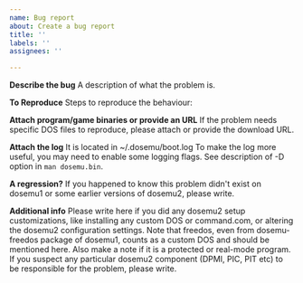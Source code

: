 ```yaml
---
name: Bug report
about: Create a bug report
title: ''
labels: ''
assignees: ''

---
```


**Describe the bug**
A description of what the problem is.

**To Reproduce**
Steps to reproduce the behaviour:

**Attach program/game binaries or provide an URL**
If the problem needs specific DOS files to reproduce, please attach
or provide the download URL.

**Attach the log**
It is located in ~/.dosemu/boot.log
To make the log more useful, you may need to enable some logging flags.
See description of -D option in `man dosemu.bin`.

**A regression?**
If you happened to know this problem didn't
exist on dosemu1 or some earlier versions of
dosemu2, please write.

**Additional info**
Please write here if you did any dosemu2 setup
customizations, like installing any custom DOS
or command.com, or altering the dosemu2
configuration settings. Note that freedos, even
from dosemu-freedos package of dosemu1, counts
as a custom DOS and should be mentioned here.
Also make a note if it is a protected or real-mode
program. If you suspect any particular dosemu2
component (DPMI, PIC, PIT etc) to be responsible
for the problem, please write.
